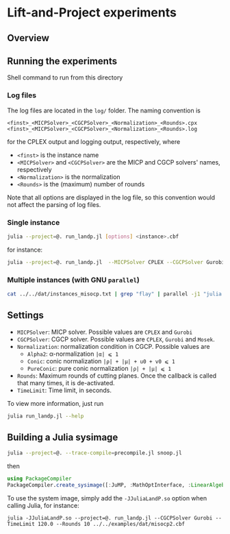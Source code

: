 # Lift-and-Project experiments

## Overview

## Running the experiments
Shell command to run from this directory

### Log files

The log files are located in the `log/` folder.
The naming convention is
```
<finst>_<MICPSolver>_<CGCPSolver>_<Normalization>_<Rounds>.cpx
<finst>_<MICPSolver>_<CGCPSolver>_<Normalization>_<Rounds>.log
```
for the CPLEX output and logging output, respectively, where
* `<finst>` is the instance name
* `<MICPSolver>` and `<CGCPSolver>` are the MICP and CGCP solvers' names, respectively
* `<Normalization>` is the normalization
* `<Rounds>` is the (maximum) number of rounds

Note that all options are displayed in the log file, so this convention would not affect the parsing of log files.

### Single instance

```bash
julia --project=@. run_landp.jl [options] <instance>.cbf
```
for instance:
```bash
julia --project=@. run_landp.jl  --MICPSolver CPLEX --CGCPSolver Gurobi --TimeLimit 120.0 --Rounds 10 ../../examples/dat/misocp2.cbf
```

### Multiple instances (with GNU `parallel`)

```bash
cat ../../dat/instances_misocp.txt | grep "flay" | parallel -j1 "julia --project=@. run_landp.jl --MICPSolver CPLEX --CGCPSolver Gurobi --Rounds 200 --Normalization Conic --TimeLimit 7200.0 ../../dat/cblib/{}.cbf > log/{}_CPX_GRB_SCN_200.cpx 2>log/{}_CPX_GRB_SCN_200.log"
```

## Settings

* `MICPSolver`: MICP solver.
    Possible values are `CPLEX` and `Gurobi`
* `CGCPSolver`: CGCP solver.
    Possible values are `CPLEX`, `Gurobi` and `Mosek`.
* `Normalization`: normalization condition in CGCP.
    Possible values are
    * `Alpha2`: α-normalization `|α| ⩽ 1`
    * `Conic`: conic normalization `|ρ| + |μ| + u0 + v0 ⩽ 1`
    * `PureConic`: pure conic normalization `|ρ| + |μ| ⩽ 1`
* `Rounds`: Maximum rounds of cutting planes.
    Once the callback is called that many times, it is de-activated.
* `TimeLimit`: Time limit, in seconds.

To view more information, just run
```bash
julia run_landp.jl --help
```

## Building a Julia sysimage

```bash
julia --project=@. --trace-compile=precompile.jl snoop.jl
```
then
```julia
using PackageCompiler
PackageCompiler.create_sysimage([:JuMP, :MathOptInterface, :LinearAlgebra, :ArgParse, :TimerOutputs, :Gurobi, :CPLEX, :Logging, :Mosek, :MosekTools]; project="../..", sysimage_path="JuliaLandP.so", precompile_statements_file="precompile.jl")
```

To use the system image, simply add the `-JJuliaLandP.so` option when calling Julia, for instance:
```
julia -JJuliaLandP.so --project=@. run_landp.jl --CGCPSolver Gurobi --TimeLimit 120.0 --Rounds 10 ../../examples/dat/misocp2.cbf
```